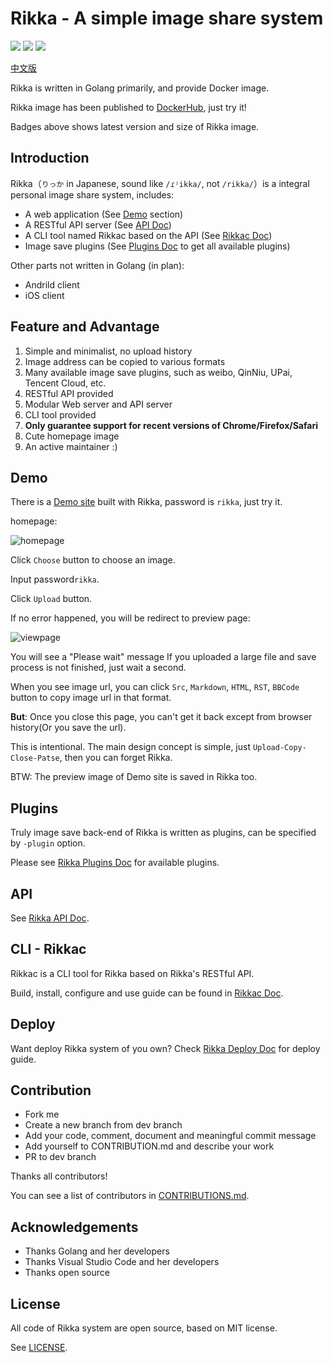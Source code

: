 # Rikka - A simple image share system

![][badge-version-img] ![][badge-info-img] ![][badge-license-img]

[中文版][readme-zh]

Rikka is written in Golang primarily, and provide Docker image.

Rikka image has been published to [DockerHub][image-in-dockerhub], just try it!

Badges above shows latest version and size of Rikka image.

## Introduction

Rikka（`りっか` in Japanese, sound like `/ɾʲikka/`, not `/rikka/`）is a integral personal image share system, includes:

- A web application (See [Demo](#demo) section)
- A RESTful API server (See [API Doc][api-doc])
- A CLI tool named Rikkac based on the API (See [Rikkac Doc][rikkac-doc])
- Image save plugins (See [Plugins Doc][plugins-doc] to get all available plugins)

Other parts not written in Golang (in plan):

- Andrild client
- iOS client

## Feature and Advantage

1. Simple and minimalist, no upload history
2. Image address can be copied to various formats
3. Many available image save plugins, such as weibo, QinNiu, UPai, Tencent Cloud, etc.
4. RESTful API provided
4. Modular Web server and API server
5. CLI tool provided
6. **Only guarantee support for recent versions of Chrome/Firefox/Safari**
7. Cute homepage image
8. An active maintainer :)

## Demo

There is a [Demo site][demo] built with Rikka, password is `rikka`, just try it.

homepage:

![homepage][home]

Click `Choose` button to choose an image.

Input password`rikka`.

Click `Upload` button.

If no error happened, you will be redirect to preview page:

![viewpage][view]

You will see a "Please wait" message If you uploaded a large file and save process is not finished, just wait a second.

When you see image url, you can click `Src`, `Markdown`, `HTML`, `RST`, `BBCode` button to copy image url in that format.

**But**: Once you close this page, you can't get it back except from browser history(Or you save the url).

This is intentional. The main design concept is simple, just `Upload-Copy-Close-Patse`, then you can forget Rikka.

BTW: The preview image of Demo site is saved in Rikka too. 

## Plugins

Truly image save back-end of Rikka is written as plugins, can be specified by `-plugin` option.

Please see [Rikka Plugins Doc][plugins-doc] for available plugins.

## API

See [Rikka API Doc][api-doc].

## CLI - Rikkac

Rikkac is a CLI tool for Rikka based on Rikka's RESTful API.

Build, install, configure and use guide can be found in [Rikkac Doc][rikkac-doc].

## Deploy

Want deploy Rikka system of you own? Check [Rikka Deploy Doc][deploy-doc] for deploy guide.

## Contribution

- Fork me
- Create a new branch from dev branch
- Add your code, comment, document and meaningful commit message
- Add yourself to CONTRIBUTION.md and describe your work
- PR to dev branch

Thanks all contributors!

You can see a list of contributors in [CONTRIBUTIONS.md][contributors].

## Acknowledgements

- Thanks Golang and her developers
- Thanks Visual Studio Code and her developers
- Thanks open source

## License

All code of Rikka system are open source, based on  MIT license.

See [LICENSE][license].

[readme-zh]: https://github.com/7sDream/rikka/blob/master/README.zh.md

[badge-info-img]: https://images.microbadger.com/badges/image/7sdream/rikka.svg
[badge-version-img]: https://images.microbadger.com/badges/version/7sdream/rikka.svg
[badge-license-img]: https://images.microbadger.com/badges/license/7sdream/rikka.svg

[image-in-dockerhub]: https://hub.docker.com/r/7sdream/rikka/

[demo]: http://7sdream-rikka-demo.daoapp.io/
[home]: http://7sdream-rikka-demo.daoapp.io/files/2016-09-05-498160687
[view]: http://7sdream-rikka-demo.daoapp.io/files/2016-09-05-457359417

[api-doc]: https://github.com/7sDream/rikka/tree/master/api
[rikkac-doc]: https://github.com/7sDream/rikka/tree/master/rikkac
[plugins-doc]: https://github.com/7sDream/rikka/tree/master/plugins
[deploy-doc]: https://github.com/7sDream/rikka/blob/master/deploy.md

[contributors]: https://github.com/7sDream/rikka/blob/master/CONTRIBUTORS.md
[license]: https://github.com/7sDream/rikka/blob/master/LICENSE
